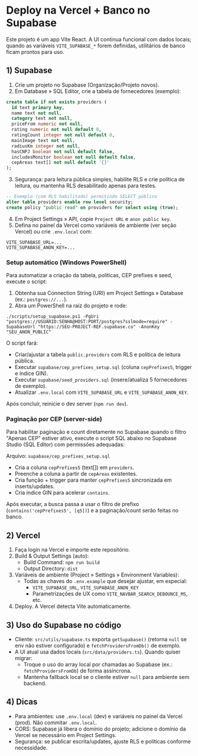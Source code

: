 # Deploy na Vercel + Banco no Supabase

Este projeto é um app Vite React. A UI continua funcional com dados locais; quando as variáveis `VITE_SUPABASE_*` forem definidas, utilitários de banco ficam prontos para uso.

## 1) Supabase

1. Crie um projeto no Supabase (Organização/Projeto novos).
2. Em Database » SQL Editor, crie a tabela de fornecedores (exemplo):

```sql
create table if not exists providers (
  id text primary key,
  name text not null,
  category text not null,
  priceFrom numeric not null,
  rating numeric not null default 0,
  ratingCount integer not null default 0,
  mainImage text not null,
  radiusKm integer not null,
  hasCNPJ boolean not null default false,
  includesMonitor boolean not null default false,
  cepAreas text[] not null default '{}'
);
```

3. Segurança: para leitura pública simples, habilite RLS e crie política de leitura, ou mantenha RLS desabilitado apenas para testes.

```sql
-- Exemplo (com RLS habilitado) permitindo SELECT público
alter table providers enable row level security;
create policy "public read" on providers for select using (true);
```

4. Em Project Settings » API, copie `Project URL` e `anon public key`.
5. Defina no painel da Vercel como variáveis de ambiente (ver seção Vercel) ou crie `.env.local` com:

```
VITE_SUPABASE_URL=... 
VITE_SUPABASE_ANON_KEY=...
```

### Setup automático (Windows PowerShell)

Para automatizar a criação da tabela, políticas, CEP prefixes e seed, execute o script:

1. Obtenha sua Connection String (URI) em Project Settings » Database (ex.: `postgres://...`).
2. Abra um PowerShell na raiz do projeto e rode:

```
./scripts/setup_supabase.ps1 -PgUri "postgres://USUARIO:SENHA@HOST:PORT/postgres?sslmode=require" -SupabaseUrl "https://SEU-PROJECT-REF.supabase.co" -AnonKey "SEU_ANON_PUBLIC"
```

O script fará:
- Criar/ajustar a tabela `public.providers` com RLS e política de leitura pública.
- Executar `supabase/cep_prefixes_setup.sql` (coluna `cepPrefixes5`, trigger e índice GIN).
- Executar `supabase/seed_providers.sql` (insere/atualiza 5 fornecedores de exemplo).
- Atualizar `.env.local` com `VITE_SUPABASE_URL` e `VITE_SUPABASE_ANON_KEY`.

Após concluir, reinicie o dev server (`npm run dev`).

### Paginação por CEP (server-side)

Para habilitar paginação e count diretamente no Supabase quando o filtro "Apenas CEP" estiver ativo, execute o script SQL abaixo no Supabase Studio (SQL Editor) com permissões adequadas:

Arquivo: `supabase/cep_prefixes_setup.sql`
- Cria a coluna `cepPrefixes5` (text[]) em `providers`.
- Preenche a coluna a partir de `cepAreas` existentes.
- Cria função + trigger para manter `cepPrefixes5` sincronizada em inserts/updates.
- Cria índice GIN para acelerar `contains`.

Após executar, a busca passa a usar o filtro de prefixo (`contains('cepPrefixes5', [q5])`) e a paginação/count serão feitas no banco.

## 2) Vercel

1. Faça login na Vercel e importe este repositório.
2. Build & Output Settings (auto):
   - Build Command: `npm run build`
   - Output Directory: `dist`
3. Variáveis de ambiente (Project » Settings » Environment Variables):
   - Todas as chaves do `.env.example` que desejar ajustar, em especial:
     - `VITE_SUPABASE_URL`, `VITE_SUPABASE_ANON_KEY`
     - Parametrizações de UX como `VITE_NAVBAR_SEARCH_DEBOUNCE_MS`, etc.
4. Deploy. A Vercel detecta Vite automaticamente.

## 3) Uso do Supabase no código

- Cliente: `src/utils/supabase.ts` exporta `getSupabase()` (retorna `null` se env não estiver configurado) e `fetchProvidersFromDb()` de exemplo.
- A UI atual usa dados locais (`src/data/providers.ts`). Quando quiser migrar:
  - Troque o uso do array local por chamadas ao Supabase (ex.: `fetchProvidersFromDb`) de forma assíncrona.
  - Mantenha fallback local se o cliente estiver `null` para ambiente sem backend.

## 4) Dicas

- Para ambientes: use `.env.local` (dev) e variáveis no painel da Vercel (prod). Não commitar `.env.local`.
- CORS: Supabase já libera o domínio do projeto; adicione o domínio da Vercel se necessário em Project Settings.
- Segurança: se publicar escrita/updates, ajuste RLS e políticas conforme necessidade.